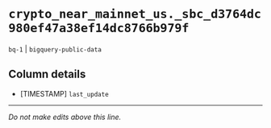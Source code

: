 # `crypto_near_mainnet_us._sbc_d3764dc980ef47a38ef14dc8766b979f`
`bq-1` | `bigquery-public-data`

## Column details
* [TIMESTAMP] `last_update`

-------------------------------------------------------------------------------
*Do not make edits above this line.*
